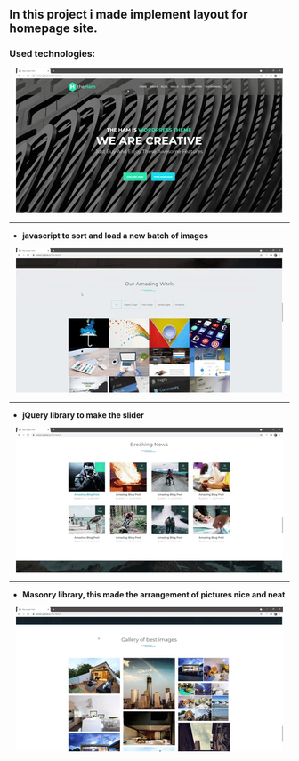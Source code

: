 ## In this project i made implement layout for homepage site. 
### Used technologies:

<p align="center">
  <img src="images/result1.gif">
</p>

---

- **javascript to sort and load a new batch of images**

<p align="center">
  <img src="images/result2.gif">
</p>


---

- **jQuery library to make the slider**
 
<p align="center">
  <img src="images/result3.gif">
</p>


---

- **Masonry library, this made the arrangement of pictures nice and neat**
 
<p align="center">
  <img src="images/result4.gif">
</p>
